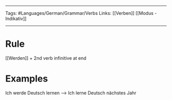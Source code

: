 ___
Tags: #Languages/German/Grammar/Verbs
Links: [[Verben]] [[Modus - Indikativ]]
___
# Rule
[[Werden]] + 2nd verb infinitive at end

# Examples
Ich werde Deutsch lernen --> Ich lerne Deutsch nächstes Jahr
